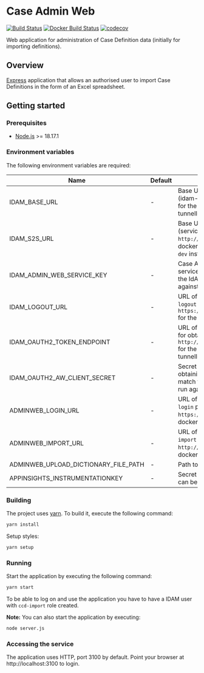 # Case Admin Web
[![Build Status](https://travis-ci.org/hmcts/ccd-admin-web.svg?branch=master)](https://travis-ci.org/hmcts/ccd-admin-web)
[![Docker Build Status](https://img.shields.io/docker/build/hmcts/ccd-admin-web.svg)](https://hub.docker.com/r/hmcts/ccd-admin-web)
[![codecov](https://codecov.io/gh/hmcts/ccd-admin-web/branch/master/graph/badge.svg)](https://codecov.io/gh/hmcts/ccd-admin-web)

Web application for administration of Case Definition data (initially for importing definitions).

## Overview

[Express](http://expressjs.com) application that allows an authorised user to import Case Definitions in the form of an Excel spreadsheet.

## Getting started

### Prerequisites
- [Node.js](https://nodejs.org/en) >= 18.17.1

### Environment variables

The following environment variables are required:

| Name                                 | Default | Description                                                                                                                                                            |
|--------------------------------------|---------|------------------------------------------------------------------------------------------------------------------------------------------------------------------------|
| IDAM_BASE_URL                        | - | Base URL for IdAM's User API service (idam-app). `http://localhost:5000` for the dockerised local instance or tunnelled `dev` instance.                                |
| IDAM_S2S_URL                         | - | Base URL for IdAM's S2S API service (service-auth-provider). `http://localhost:4502` for the dockerised local instance or tunnelled `dev` instance.                    |
| IDAM_ADMIN_WEB_SERVICE_KEY           | - | Case Admin Web's IdAM S2S micro-service secret key. This must match the IdAM instance it's being run against.                                                          |
| IDAM_LOGOUT_URL                      | - | URL of the IdAM Authentication Web `logout` page. `https://localhost:3501/login/logout` for the dockerised local instance.                                             |
| IDAM_OAUTH2_TOKEN_ENDPOINT           | - | URL of the IdAM OAuth2 API endpoint for obtaining an OAuth2 token. `http://localhost:5000/oauth2/token` for the dockerised local instance or tunnelled `dev` instance. |
| IDAM_OAUTH2_AW_CLIENT_SECRET         | - | Secret to be passed to IdAM when obtaining an OAuth2 token. This must match the IdAM instance it's being run against.                                                  |
| ADMINWEB_LOGIN_URL                   | - | URL of the IdAM Authentication Web `login` page. `https://localhost:3501/login` for the dockerised local instance.                                                     |
| ADMINWEB_IMPORT_URL                  | - | URL of the Case Definition Store API `import` endpoint. `http://localhost:4451/import` for the dockerised local instance.                                              |
| ADMINWEB_UPLOAD_DICTIONARY_FILE_PATH | - | Path to local dir for upload.                                                                                                                                          |
| APPINSIGHTS_INSTRUMENTATIONKEY       | - | Secret for Microsoft Insights logging, can be a dummy string in local.                                                                                                 |

### Building

The project uses [yarn](https://yarnpkg.com/lang/en/). To build it, execute the following command:
```bash
yarn install
```
Setup styles:
```bash
yarn setup
```

### Running

Start the application by executing the following command:
```bash
yarn start
```

To be able to log on and use the application you have to have a IDAM user with `ccd-import` role created.

**Note:** You can also start the application by executing:
```bash
node server.js
```

### Accessing the service

The application uses HTTP, port 3100 by default. Point your browser at http://localhost:3100 to login.
